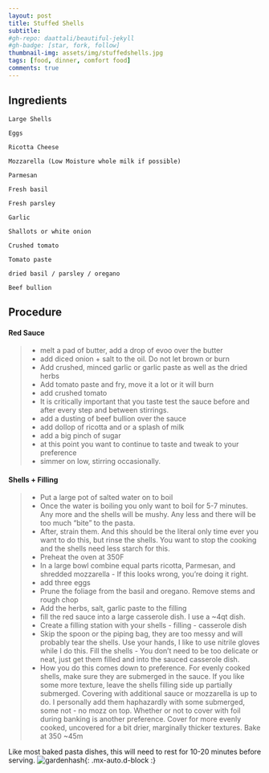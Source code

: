 ```yaml
---
layout: post
title: Stuffed Shells
subtitle: 
#gh-repo: daattali/beautiful-jekyll
#gh-badge: [star, fork, follow]
thumbnail-img: assets/img/stuffedshells.jpg
tags: [food, dinner, comfort food]
comments: true
--- 
```


## Ingredients

    Large Shells

    Eggs

    Ricotta Cheese

    Mozzarella (Low Moisture whole milk if possible) 

    Parmesan 

    Fresh basil

    Fresh parsley

    Garlic

    Shallots or white onion

    Crushed tomato 

    Tomato paste

    dried basil / parsley / oregano

    Beef bullion 

## Procedure

#### Red Sauce

> - melt a pad of butter, add a drop of evoo over the butter
> - add diced onion + salt to the oil. Do not let brown or burn
> - Add crushed, minced garlic or garlic paste as well as the dried herbs
> - Add tomato paste and fry, move it a lot or it will burn
> - add crushed tomato
> - It is critically important that you taste test the sauce before and after every step and between stirrings.
> - add a dusting of beef bullion over the sauce
> - add dollop of ricotta and or a splash of milk 
> - add a big pinch of sugar
> - at this point you want to continue to taste and tweak to your preference
> - simmer on low, stirring occasionally.

#### Shells + Filling

> - Put a large pot of salted water on to boil
>- Once the water is boiling you only want to boil for 5-7 minutes. Any more and the shells will be mushy. Any less and there will be too much “bite” to the pasta.
>- After, strain them. And this should be the literal only time ever you want to do this, but rinse the shells. You want to stop the cooking and the shells need less starch for this.
>- Preheat the oven at 350F
>- In a large bowl combine equal parts ricotta, Parmesan, and shredded mozzarella - If this looks wrong, you’re doing it right. 
>- add three eggs
>- Prune the foliage from the basil and oregano. Remove stems and rough chop
>- Add the herbs, salt, garlic paste to the filling
>- fill the red sauce into a large casserole dish. I use a ~4qt dish. 
>- Create a filling station with your shells - filling - casserole dish
>- Skip the spoon or the piping bag, they are too messy and will probably tear the shells. Use your hands, I like to use nitrile gloves while I do this. Fill the shells - You don’t need to be too delicate or neat, just get them filled and into the sauced casserole dish. 
>  - How you do this comes down to preference. For evenly cooked shells, make sure they are submerged in the sauce. If you like some more texture, leave the shells filling side up partially submerged. Covering with additional sauce or mozzarella is up to do. I personally add them haphazardly with some submerged, some not - no mozz on top. Whether or not to cover with foil during banking  is another preference. Cover for more evenly cooked, uncovered for a bit drier, marginally thicker textures. 
>Bake at 350 ~45m

Like most baked pasta dishes, this will need to rest for 10-20 minutes before serving.
![gardenhash](https://mroysterhead.github.io/assets/img/stuffedshells.jpg){: .mx-auto.d-block :}
